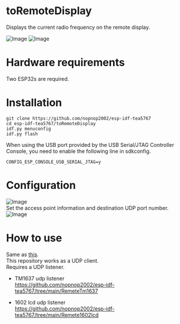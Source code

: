 # toRemoteDisplay
Displays the current radio frequency on the remote display.   

![Image](https://github.com/user-attachments/assets/0678d8c2-5d03-49b8-8ae3-b1d7cc4a8207)
![Image](https://github.com/user-attachments/assets/fd1faf72-d2ea-48ef-80f1-3733756e0366)

# Hardware requirements
Two ESP32s are required.   

# Installation
```
git clone https://github.com/nopnop2002/esp-idf-tea5767
cd esp-idf-tea5767/toRemoteDisplay
idf.py menuconfig
idf.py flash
```

When using the USB port provided by the USB Serial/JTAG Controller Console, you need to enable the following line in sdkconfig.   
```
CONFIG_ESP_CONSOLE_USB_SERIAL_JTAG=y
```


# Configuration
![Image](https://github.com/user-attachments/assets/cf8f5a34-fb74-4577-965b-291e66fd0392)   
Set the access point information and destination UDP port number.   
![Image](https://github.com/user-attachments/assets/b8112ba2-63ad-4cd6-8b62-0ab8235032f8)   


# How to use   
Same as [this](https://github.com/nopnop2002/esp-idf-tea5767/tree/main/withKeys).   
This repository works as a UDP client.   
Requires a UDP listener.   

- TM1637 udp listener   
	https://github.com/nopnop2002/esp-idf-tea5767/tree/main/RemeteTm1637

- 1602 lcd udp listener   
	https://github.com/nopnop2002/esp-idf-tea5767/tree/main/Remete1602lcd

